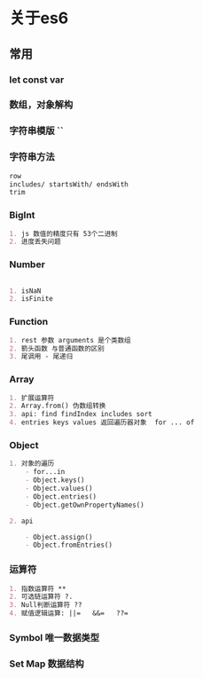 # 关于es6

## 常用

### let const var

### 数组，对象解构

### 字符串模版 ``

### 字符串方法

```md
row
includes/ startsWith/ endsWith
trim
```

### BigInt

```md
1. js 数值的精度只有 53个二进制
2. 进度丢失问题
```

### Number

```md

1. isNaN 
2. isFinite
```

### Function

```md
1. rest 参数 arguments 是个类数组 
2. 箭头函数 与普通函数的区别
3. 尾调用 - 尾递归
```

### Array

```md
1. 扩展运算符
2. Array.from() 伪数组转换
3. api: find findIndex includes sort
4. entries keys values 返回遍历器对象  for ... of
```

### Object

```md
1. 对象的遍历
    - for...in
    - Object.keys()
    - Object.values()
    - Object.entries()
    - Object.getOwnPropertyNames()

2. api

    - Object.assign()
    - Object.fromEntries()
```

### 运算符

```md
1. 指数运算符 **
2. 可选链运算符 ?.
3. Null判断运算符 ??
4. 赋值逻辑运算: ||=   &&=   ??=
```

### Symbol 唯一数据类型

### Set Map 数据结构
